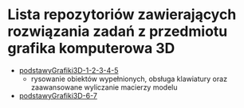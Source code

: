 # Lista repozytoriów zawierających rozwiązania zadań z przedmiotu grafika komputerowa 3D
* [podstawyGrafiki3D-1-2-3-4-5](https://github.com/nowakdoma/podstawyGrafiki3D-1-2-3-4-5)
  * rysowanie obiektów wypełnionych, obsługa klawiatury oraz zaawansowane wyliczanie macierzy modelu
* [podstawyGrafiki3D-6-7](https://github.com/nowakdoma/podstawyGrafiki3D-6-7)
